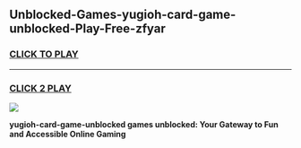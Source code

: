 
## Unblocked-Games-yugioh-card-game-unblocked-Play-Free-zfyar
<h3>
<a href="https://premium76.site?title=yugioh-card-game-unblocked&ref=23A">CLICK TO PLAY</a></h3>
<hr>

<h3>
<a href="https://premium76.site?title=yugioh-card-game-unblocked&ref=23A">CLICK 2 PLAY</a>
  
</h3>

<a href="https://premium76.site?title=yugioh-card-game-unblocked&ref=23A"><img src="https://clearcache.store/games.png"></a>


**yugioh-card-game-unblocked games unblocked: Your Gateway to Fun and Accessible Online Gaming**
